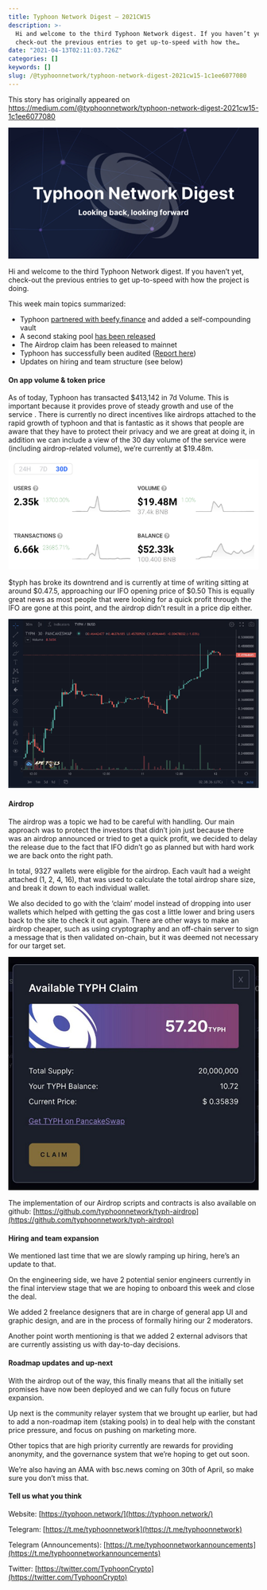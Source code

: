 ```yaml
---
title: Typhoon Network Digest — 2021CW15
description: >-
  Hi and welcome to the third Typhoon Network digest. If you haven’t yet,
  check-out the previous entries to get up-to-speed with how the…
date: "2021-04-13T02:11:03.726Z"
categories: []
keywords: []
slug: /@typhoonnetwork/typhoon-network-digest-2021cw15-1c1ee6077080
---
```


This story has originally appeared on https://medium.com/@typhoonnetwork/typhoon-network-digest-2021cw15-1c1ee6077080

![](/img/1__kbM3vLheSN45S3Qkb9YhzQ.png)

Hi and welcome to the third Typhoon Network digest. If you haven’t yet, check-out the previous entries to get up-to-speed with how the project is doing.

This week main topics summarized:

- Typhoon [partnered with beefy.finance](https://twitter.com/TyphoonCrypto/status/1380495838066077700) and added a self-compounding vault
- A second staking pool [has been released](https://app.typhoon.network/staking)
- The Airdrop claim has been released to mainnet
- Typhoon has successfully been audited ([Report here](https://typhoon.network/resources/Typhoon%20Network%20-%20Smart%20Contract%20Security%20Audit%20Report.pdf))
- Updates on hiring and team structure (see below)

#### On app volume & token price

As of today, Typhoon has transacted $413,142 in 7d Volume. This is important because it provides prove of steady growth and use of the service . There is currently no direct incentives like airdrops attached to the rapid growth of typhoon and that is fantastic as it shows that people are aware that they have to protect their privacy and we are great at doing it, in addition we can include a view of the 30 day volume of the service were (including airdrop-related volume), we’re currently at $19.48m.

![](/img/1__SfxPtIuIxiw9__u8rZI7B8Q.png)

$typh has broke its downtrend and is currently at time of writing sitting at around $0.47.5, approaching our IFO opening price of $0.50 This is equally great news as most people that were looking for a quick profit through the IFO are gone at this point, and the airdrop didn’t result in a price dip either.

![](/img/1__yfAdcxG9beWKLW4n7ivUzA.png)

#### Airdrop

The airdrop was a topic we had to be careful with handling. Our main approach was to protect the investors that didn’t join just because there was an airdrop announced or tried to get a quick profit, we decided to delay the release due to the fact that IFO didn’t go as planned but with hard work we are back onto the right path.

In total, 9327 wallets were eligible for the airdrop. Each vault had a weight attached (1, 2, 4, 16), that was used to calculate the total airdrop share size, and break it down to each individual wallet.

We also decided to go with the ‘claim’ model instead of dropping into user wallets which helped with getting the gas cost a little lower and bring users back to the site to check it out again. There are other ways to make an airdrop cheaper, such as using cryptography and an off-chain server to sign a message that is then validated on-chain, but it was deemed not necessary for our target set.

![](/img/1__XptPZaYfqXO__m3xm6ld7Mg.jpeg)

The implementation of our Airdrop scripts and contracts is also available on github: [https://github.com/typhoonnetwork/typh-airdrop](https://github.com/typhoonnetwork/typh-airdrop)

#### Hiring and team expansion

We mentioned last time that we are slowly ramping up hiring, here’s an update to that.

On the engineering side, we have 2 potential senior engineers currently in the final interview stage that we are hoping to onboard this week and close the deal.

We added 2 freelance designers that are in charge of general app UI and graphic design, and are in the process of formally hiring our 2 moderators.

Another point worth mentioning is that we added 2 external advisors that are currently assisting us with day-to-day decisions.

#### Roadmap updates and up-next

With the airdrop out of the way, this finally means that all the initially set promises have now been deployed and we can fully focus on future expansion.

Up next is the community relayer system that we brought up earlier, but had to add a non-roadmap item (staking pools) in to deal help with the constant price pressure, and focus on pushing on marketing more.

Other topics that are high priority currently are rewards for providing anonymity, and the governance system that we’re hoping to get out soon.

We’re also having an AMA with bsc.news coming on 30th of April, so make sure you don’t miss that.

#### Tell us what you think

Website: [https://typhoon.network/](https://typhoon.network/)

Telegram: [https://t.me/typhoonnetwork](https://t.me/typhoonnetwork)

Telegram (Announcements): [https://t.me/typhoonnetworkannouncements](https://t.me/typhoonnetworkannouncements)

Twitter: [https://twitter.com/TyphoonCrypto](https://twitter.com/TyphoonCrypto)
